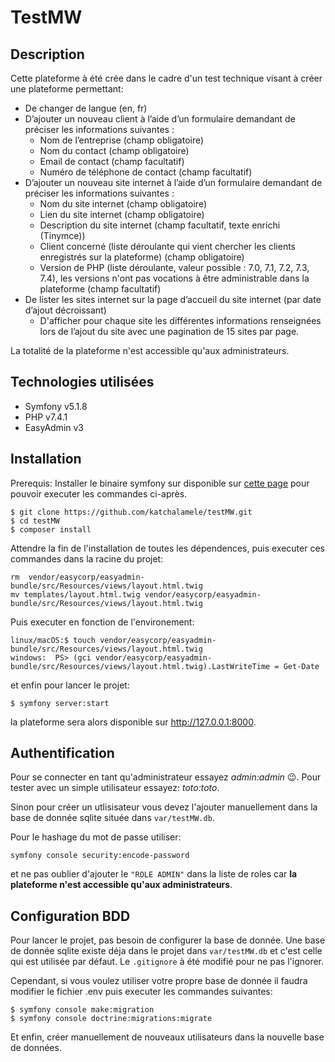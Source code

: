 TestMW
======

Description
-----------

Cette plateforme à été crée dans le cadre d'un test technique visant à créer une plateforme permettant:

- De changer de langue (en, fr)
- D’ajouter un nouveau client à l’aide d’un formulaire demandant de préciser les informations suivantes :
    - Nom de l’entreprise (champ obligatoire)
    - Nom du contact (champ obligatoire)
    - Email de contact (champ facultatif)
    - Numéro de téléphone de contact (champ facultatif)
- D’ajouter un nouveau site internet à l’aide d’un formulaire demandant de préciser les informations suivantes :
    - Nom du site internet (champ obligatoire)
    - Lien du site internet (champ obligatoire)
    - Description du site internet (champ facultatif, texte enrichi (Tinymce))
    - Client concerné (liste déroulante qui vient chercher les clients enregistrés sur la plateforme) (champ obligatoire)
    - Version de PHP (liste déroulante, valeur possible : 7.0, 7.1, 7.2, 7.3, 7.4), les versions n'ont pas vocations à être administrable dans la plateforme (champ facultatif)
- De lister les sites internet sur la page d’accueil du site internet (par date d’ajout décroissant)
    - D'afficher pour chaque site les différentes informations renseignées lors de l’ajout du site avec une pagination de 15 sites par page.

La totalité de la plateforme n'est accessible qu'aux administrateurs.

Technologies utilisées
----------------------

- Symfony v5.1.8
- PHP v7.4.1
- EasyAdmin v3

Installation
------------

Prerequis: Installer le binaire symfony sur disponible sur [cette page](https://symfony.com/download) pour
pouvoir executer les commandes ci-après.

```
$ git clone https://github.com/katchalamele/testMW.git
$ cd testMW
$ composer install
```

Attendre la fin de l'installation de toutes les dépendences,
puis executer ces commandes dans la racine du projet:

```
rm  vendor/easycorp/easyadmin-bundle/src/Resources/views/layout.html.twig
mv templates/layout.html.twig vendor/easycorp/easyadmin-bundle/src/Resources/views/layout.html.twig
```

Puis executer en fonction de l'environement:

```
linux/macOS:$ touch vendor/easycorp/easyadmin-bundle/src/Resources/views/layout.html.twig
windows:  PS> (gci vendor/easycorp/easyadmin-bundle/src/Resources/views/layout.html.twig).LastWriteTime = Get-Date
```

et enfin pour lancer le projet:

```
$ symfony server:start
```
la plateforme sera alors disponible sur  http://127.0.0.1:8000.

Authentification
----------------

Pour se connecter en tant qu'administrateur essayez *admin:admin* :wink:.
Pour tester avec un simple utilisateur essayez: *toto:toto*.

Sinon pour créer un utlisisateur vous devez l'ajouter manuellement dans
la base de donnée sqlite située dans `var/testMW.db`.

Pour le hashage du mot de passe utiliser:

```
symfony console security:encode-password
```

et ne pas oublier d'ajouter le `"ROLE ADMIN"` dans la liste de roles
car **la plateforme n'est accessible qu'aux administrateurs**.

Configuration BDD
-----------------

Pour lancer le projet, pas besoin de configurer la base de donnée.
Une base de donnée sqlite existe déja dans le projet dans `var/testMW.db` et c'est celle qui est utilisée par défaut.
Le `.gitignore` à été modifié pour ne pas l'ignorer.

Cependant, si vous voulez utiliser votre propre base de donnée il faudra
modifier le fichier .env puis executer les commandes suivantes:

```
$ symfony console make:migration
$ symfony console doctrine:migrations:migrate
```

Et enfin, créer manuellement de nouveaux utilisateurs dans la nouvelle base de données.

